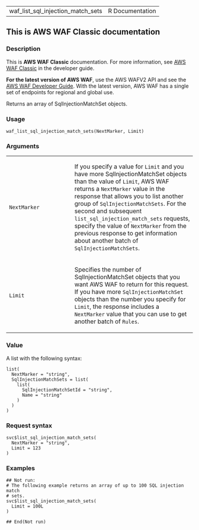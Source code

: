 <table style="width: 100%;">
<tbody>
<tr class="odd">
<td>waf_list_sql_injection_match_sets</td>
<td style="text-align: right;">R Documentation</td>
</tr>
</tbody>
</table>

## This is AWS WAF Classic documentation

### Description

This is **AWS WAF Classic** documentation. For more information, see
[AWS WAF
Classic](https://docs.aws.amazon.com/waf/latest/developerguide/classic-waf-chapter.html)
in the developer guide.

**For the latest version of AWS WAF**, use the AWS WAFV2 API and see the
[AWS WAF Developer
Guide](https://docs.aws.amazon.com/waf/latest/developerguide/waf-chapter.html).
With the latest version, AWS WAF has a single set of endpoints for
regional and global use.

Returns an array of SqlInjectionMatchSet objects.

### Usage

    waf_list_sql_injection_match_sets(NextMarker, Limit)

### Arguments

<table>
<colgroup>
<col style="width: 35%" />
<col style="width: 65%" />
</colgroup>
<tbody>
<tr class="odd">
<td><code
id="waf_list_sql_injection_match_sets_:_NextMarker">NextMarker</code></td>
<td><p>If you specify a value for <code>Limit</code> and you have more
SqlInjectionMatchSet objects than the value of <code>Limit</code>, AWS
WAF returns a <code>NextMarker</code> value in the response that allows
you to list another group of <code>SqlInjectionMatchSets</code>. For the
second and subsequent <code>list_sql_injection_match_sets</code>
requests, specify the value of <code>NextMarker</code> from the previous
response to get information about another batch of
<code>SqlInjectionMatchSets</code>.</p></td>
</tr>
<tr class="even">
<td><code
id="waf_list_sql_injection_match_sets_:_Limit">Limit</code></td>
<td><p>Specifies the number of SqlInjectionMatchSet objects that you
want AWS WAF to return for this request. If you have more
<code>SqlInjectionMatchSet</code> objects than the number you specify
for <code>Limit</code>, the response includes a <code>NextMarker</code>
value that you can use to get another batch of
<code>Rules</code>.</p></td>
</tr>
</tbody>
</table>

### Value

A list with the following syntax:

    list(
      NextMarker = "string",
      SqlInjectionMatchSets = list(
        list(
          SqlInjectionMatchSetId = "string",
          Name = "string"
        )
      )
    )

### Request syntax

    svc$list_sql_injection_match_sets(
      NextMarker = "string",
      Limit = 123
    )

### Examples

    ## Not run: 
    # The following example returns an array of up to 100 SQL injection match
    # sets.
    svc$list_sql_injection_match_sets(
      Limit = 100L
    )

    ## End(Not run)
